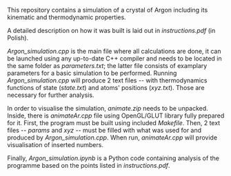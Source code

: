 This repository contains a simulation of a crystal of Argon including its kinematic and thermodynamic properties.

A detailed description on how it was built is laid out in _instructions.pdf_ (in Polish).

_Argon_simulation.cpp_ is the main file where all calculations are done, it can be launched using any up-to-date C++ compiler and needs to be located in the same folder as _parameters.txt_; the latter file consists of examplary parameters for a basic simulation to be performed. Running _Argon_simulation.cpp_ will produce 2 text files -- with thermodynamics functions of state (_state.txt_) and atoms' positions (_xyz.txt_). Those are necessary for further analysis.

In order to visualise the simulation, _animate.zip_ needs to be unpacked. Inside, there is _animateAr.cpp_ file using OpenGL/GLUT library fully prepared for it. First, the program must be built using included _Makefile_. Then, 2 text files -- _params_ and _xyz_ -- must be filled with what was used for and produced by _Argon_simulation.cpp_. When run, _animateAr.cpp_ will provide visualisation of inserted numbers.

Finally, _Argon_simulation.ipynb_ is a Python code containing analysis of the programme based on the points listed in _instructions.pdf_.
